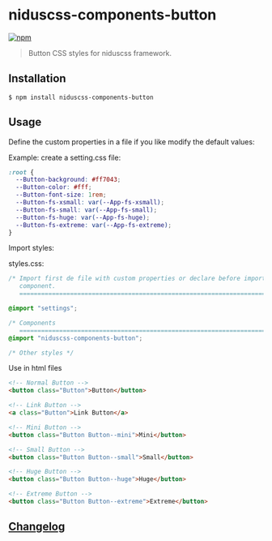 # niduscss-components-button
[![npm][npm-image]][npm-url]

[npm-image]: https://img.shields.io/npm/v/niduscss-components-button.svg
[npm-url]: https://npmjs.org/package/niduscss-components-button

> Button CSS styles for niduscss framework.


## Installation

```console
$ npm install niduscss-components-button
```


## Usage

Define the custom properties in a file if you like modify the default values:

Example: create a setting.css file:

```css
:root {
  --Button-background: #ff7043;
  --Button-color: #fff;
  --Button-font-size: 1rem;
  --Button-fs-xsmall: var(--App-fs-xsmall);
  --Button-fs-small: var(--App-fs-small);
  --Button-fs-huge: var(--App-fs-huge);
  --Button-fs-extreme: var(--App-fs-extreme);
}
```

Import styles:

styles.css:

```css
/* Import first de file with custom properties or declare before import the
   component.
   ========================================================================== */

@import "settings";

/* Components
   ========================================================================== */
@import "niduscss-components-button";

/* Other styles */
```

Use in html files

```html
<!-- Normal Button -->
<button class="Button">Button</button>

<!-- Link Button -->
<a class="Button">Link Button</a>

<!-- Mini Button -->
<button class="Button Button--mini">Mini</button>

<!-- Small Button -->
<button class="Button Button--small">Small</button>

<!-- Huge Button -->
<button class="Button Button--huge">Huge</button>

<!-- Extreme Button -->
<button class="Button Button--extreme">Extreme</button>
```


## [Changelog](CHANGELOG.md)
